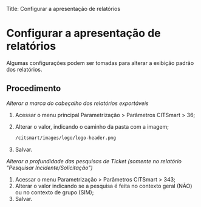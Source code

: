 Title: Configurar a apresentação de relatórios

# Configurar a apresentação de relatórios

Algumas configurações podem ser tomadas para alterar a exibição padrão dos relatórios.

## Procedimento

*Alterar a marca do cabeçalho dos relatórios exportáveis*

1. Acessar o menu principal Parametrização > Parâmetros CITSmart > 36;
2. Alterar o valor, indicando o caminho da pasta com a imagem;

	```sh
    /citsmart/images/logo/logo-header.png
    ```
	
3. Salvar.

*Alterar a profundidade das pesquisas de Ticket (somente no relatório "Pesquisar Incidente/Solicitação")*
    
1. Acessar o menu Parametrização > Parâmetros CITSmart > 343;
2. Alterar o valor indicando se a pesquisa é feita no contexto geral (NÃO) ou no contexto de grupo (SIM);
3. Salvar.
